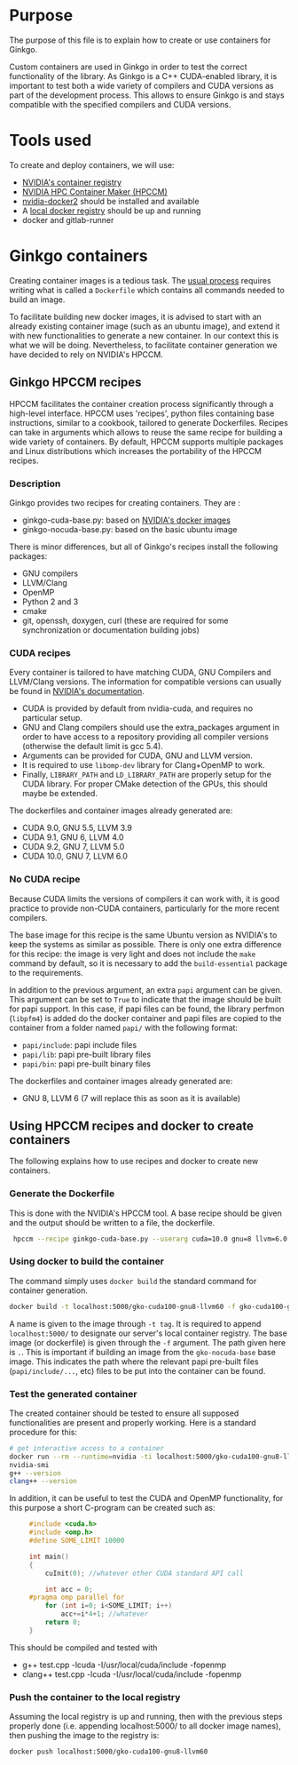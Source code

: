 # Purpose
The purpose of this file is to explain how to create or use containers for Ginkgo. 

Custom containers are used in Ginkgo in order to test the correct functionality
of the library. As Ginkgo is a C++ CUDA-enabled library, it is important to test
both a wide variety of compilers and CUDA versions as part of the development
process. This allows to ensure Ginkgo is and stays compatible with the specified
compilers and CUDA versions.
# Tools used
To create and deploy containers, we will use:
+ [NVIDIA's container registry](https://ngc.nvidia.com/registry/nvidia-cuda)
+ [NVIDIA HPC Container Maker (HPCCM)](https://github.com/NVIDIA/hpc-container-maker/)
+ [nvidia-docker2](https://github.com/NVIDIA/nvidia-docker) should be installed and available
+ A [local docker registry](https://docs.docker.com/registry/deploying/#run-a-local-registry) should be up and running
+ docker and gitlab-runner
# Ginkgo containers
Creating container images is a tedious task. The [usual
process](https://docs.docker.com/develop/develop-images/dockerfile_best-practices/)
requires writing what is called a `Dockerfile` which contains all commands
needed to build an image.

To facilitate building new docker images, it is advised to start with an already
existing container image (such as an ubuntu image), and extend it with new
functionalities to generate a new container. In our context this is what we will
be doing. Nevertheless, to facilitate container generation we have decided to
rely on NVIDIA's HPCCM.

## Ginkgo HPCCM recipes
HPCCM facilitates the container creation process significantly through a
high-level interface. HPCCM uses 'recipes', python files containing base
instructions, similar to a cookbook, tailored to generate Dockerfiles. Recipes
can take in arguments which allows to reuse the same recipe for building a wide
variety of containers. By default, HPCCM supports multiple packages and Linux
distributions which increases the portability of the HPCCM recipes. 

### Description
Ginkgo provides two recipes for creating containers. They are :
+ ginkgo-cuda-base.py: based on [NVIDIA's docker images](https://ngc.nvidia.com/registry/nvidia-cuda)
+ ginkgo-nocuda-base.py: based on the basic ubuntu image

There is minor differences, but all of Ginkgo's recipes install the following
packages:
+ GNU compilers
+ LLVM/Clang
+ OpenMP
+ Python 2 and 3
+ cmake
+ git, openssh, doxygen, curl (these are required for some synchronization or
  documentation building jobs)

### CUDA recipes
Every container is tailored to have matching CUDA, GNU Compilers and LLVM/Clang
versions. The information for compatible versions can usually be found in
[NVIDIA's
documentation](https://docs.nvidia.com/cuda/cuda-installation-guide-linux/index.html).

+ CUDA is provided by default from nvidia-cuda, and requires no particular setup.
+ GNU and Clang compilers should use the extra_packages argument in order to
  have access to a repository providing all compiler versions (otherwise the
  default limit is gcc 5.4).
+ Arguments can be provided for CUDA, GNU and LLVM version.
+ It is required to use `libomp-dev` library for Clang+OpenMP to work.
+ Finally, `LIBRARY_PATH` and `LD_LIBRARY_PATH` are properly setup for the CUDA
  library. For proper CMake detection of the GPUs, this should maybe be
  extended.
  
  
The dockerfiles and container images already generated are:
+ CUDA 9.0, GNU 5.5, LLVM 3.9
+ CUDA 9.1, GNU 6, LLVM 4.0
+ CUDA 9.2, GNU 7, LLVM 5.0
+ CUDA 10.0, GNU 7, LLVM 6.0

### No CUDA recipe
Because CUDA limits the versions of compilers it can work with, it is good
practice to provide non-CUDA containers, particularly for the more recent
compilers.

The base image for this recipe is the same Ubuntu version as NVIDIA's to keep
the systems as similar as possible. There is only one extra difference for this
recipe: the image is very light and does not include the `make` command by
default, so it is necessary to add the `build-essential` package to the
requirements.

In addition to the previous argument, an extra `papi` argument can be given.
This argument can be set to `True` to indicate that the image should be built
for papi support. In this case, if papi files can be found, the library perfmon
(`libpfm4`) is added do the docker container and papi files are copied to the
container from a folder named `papi/` with the following format:
+ `papi/include`: papi include files
+ `papi/lib`: papi pre-built library files
+ `papi/bin`: papi pre-built binary files

The dockerfiles and container images already generated are:
+ GNU 8, LLVM 6 (7 will replace this as soon as it is available)
## Using HPCCM recipes and docker to create containers
The following explains how to use recipes and docker to create new containers.
### Generate the Dockerfile
This is done with the NVIDIA's HPCCM tool. A base recipe should be given and the
 output should be written to a file, the dockerfile.
```bash
 hpccm --recipe ginkgo-cuda-base.py --userarg cuda=10.0 gnu=8 llvm=6.0 > gko-cuda100-gnu8-llvm60.baseimage
```
### Using docker to build the container
The command simply uses `docker build` the standard command for container
generation. 
```bash
docker build -t localhost:5000/gko-cuda100-gnu8-llvm60 -f gko-cuda100-gnu8-llvm60.baseimage .
```
A name is given to the image through `-t tag`. It is required to append
`localhost:5000/` to designate our server's local container registry.
The base image (or dockerfile) is given through the `-f` argument.
The path given here is `.`. This is important if building an image from the
`gko-nocuda-base` base image. This indicates the path where the relevant papi
pre-built files (`papi/include/...`, etc) files to be put into the container can
be found.
### Test the generated container
The created container should be tested to ensure all supposed functionalities
are present and properly working. Here is a standard procedure for this:
```bash
# get interactive access to a container
docker run --rm --runtime=nvidia -ti localhost:5000/gko-cuda100-gnu8-llvm60 
nvidia-smi
g++ --version
clang++ --version
```

In addition, it can be useful to test the CUDA and OpenMP functionality, for
this purpose a short C-program can be created such as:
```c++
	 #include <cuda.h>
	 #include <omp.h>
	 #define SOME_LIMIT 10000

	 int main()
	 {
		 cuInit(0); //whatever other CUDA standard API call

		 int acc = 0;
	 #pragma omp parallel for
		 for (int i=0; i<SOME_LIMIT; i++)
			 acc+=i*4+1; //whatever
		 return 0;
	 }
```

This should be compiled and tested with
+ g++ test.cpp -lcuda -I/usr/local/cuda/include -fopenmp
+ clang++ test.cpp -lcuda -I/usr/local/cuda/include -fopenmp

### Push the container to the local registry
Assuming the local registry is up and running, then with the previous steps
properly done (i.e. appending localhost:5000/ to all docker image names), then
pushing the image to the registry is:
```bash
docker push localhost:5000/gko-cuda100-gnu8-llvm60
```
